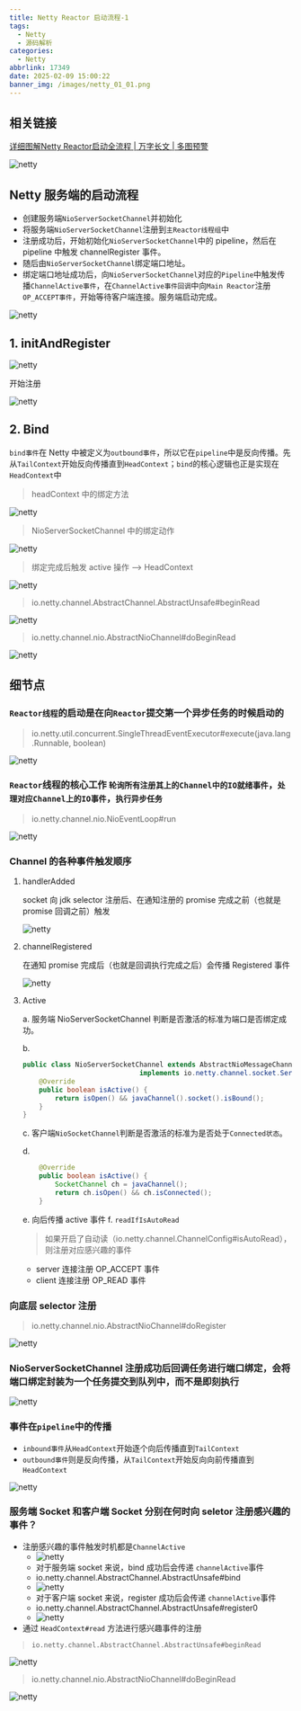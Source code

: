 ```yaml
---
title: Netty Reactor 启动流程-1
tags:
  - Netty
  - 源码解析
categories:
  - Netty
abbrlink: 17349
date: 2025-02-09 15:00:22
banner_img: /images/netty_01_01.png
---
```




## 相关链接

[详细图解Netty Reactor启动全流程 | 万字长文 | 多图预警](https://zhuanlan.zhihu.com/p/459313682)

![netty](/images/netty_01_01.png)

## Netty 服务端的启动流程

- 创建服务端`NioServerSocketChannel`并初始化
- 将服务端`NioServerSocketChannel`注册到`主Reactor线程组`中
- 注册成功后，开始初始化`NioServerSocketChannel`中的 pipeline，然后在 pipeline 中触发 channelRegister 事件。
- 随后由`NioServerSocketChannel`绑定端口地址。
- 绑定端口地址成功后，向`NioServerSocketChannel`对应的`Pipeline`中触发传播`ChannelActive事件`，在`ChannelActive事件回调`中向`Main Reactor`注册`OP_ACCEPT事件`，开始等待客户端连接。服务端启动完成。

![netty](/images/netty_01_02.png)

## 1. initAndRegister

![netty](/images/netty_01_03.png)

开始注册

![netty](/images/netty_01_04.png)

## 2. Bind

`bind事件`在 Netty 中被定义为`outbound事件`，所以它在`pipeline`中是反向传播。先从`TailContext`开始反向传播直到`HeadContext`；`bind`的核心逻辑也正是实现在`HeadContext`中

> headContext 中的绑定方法

![netty](/images/netty_01_05.png)

> NioServerSocketChannel 中的绑定动作

![netty](/images/netty_01_06.png)

> 绑定完成后触发 active 操作 --> HeadContext

![netty](/images/netty_01_07.png)

> io.netty.channel.AbstractChannel.AbstractUnsafe#beginRead

![netty](/images/netty_01_08.png)

> io.netty.channel.nio.AbstractNioChannel#doBeginRead

![netty](/images/netty_01_09.png)

## 细节点

### `Reactor线程`的启动是在向`Reactor`提交第一个异步任务的时候启动的 

> io.netty.util.concurrent.SingleThreadEventExecutor#execute(java.lang.Runnable, boolean)

![netty](/images/netty_01_10.png)

### `Reactor`线程的核心工作 `轮询所有注册其上的Channel中的IO就绪事件`，`处理对应Channel上的IO事件`，`执行异步任务`

> io.netty.channel.nio.NioEventLoop#run

![netty](/images/netty_01_11.png)

### Channel 的各种事件触发顺序

1. handlerAdded


    socket 向 jdk selector 注册后、在通知注册的 promise 完成之前（也就是 promise 回调之前）触发
    
    ![netty](/images/netty_01_12.png)

2. channelRegistered

    在通知 promise 完成后（也就是回调执行完成之后）会传播 Registered 事件

    ![netty](/images/netty_01_13.png)

3. Active 

   a. 服务端 NioServerSocketChannel 判断是否激活的标准为端口是否绑定成功。

   b. 
      ```Java
      public class NioServerSocketChannel extends AbstractNioMessageChannel
                                   implements io.netty.channel.socket.ServerSocketChannel {
          @Override
          public boolean isActive() {
              return isOpen() && javaChannel().socket().isBound();
          }
      }
      ```

   c. 客户端`NioSocketChannel`判断是否激活的标准为是否处于`Connected状态`。

   d. 
      ```Java
          @Override
          public boolean isActive() {
              SocketChannel ch = javaChannel();
              return ch.isOpen() && ch.isConnected();
          }
      ```

    e. 向后传播 active 事件
    f. `readIfIsAutoRead`
    > 如果开启了自动读（io.netty.channel.ChannelConfig#isAutoRead），则注册对应感兴趣的事件
    - server 连接注册 OP_ACCEPT 事件
    - client 连接注册 OP_READ 事件

### 向底层 selector 注册

> io.netty.channel.nio.AbstractNioChannel#doRegister

![netty](/images/netty_01_14.png)

### NioServerSocketChannel 注册成功后回调任务进行端口绑定，会将端口绑定封装为一个任务提交到队列中，而不是即刻执行

![netty](/images/netty_01_15.png)

### 事件在`pipeline`中的传播

- `inbound事件`从`HeadContext`开始逐个向后传播直到`TailContext`
- `outbound事件`则是反向传播，从`TailContext`开始反向向前传播直到`HeadContext`

![netty](/images/netty_01_16.png)

### 服务端 Socket 和客户端 Socket 分别在何时向 seletor 注册感兴趣的事件？

- 注册感兴趣的事件触发时机都是`ChannelActive`
  - ![netty](/images/netty_01_17.png)
  - 对于服务端 socket 来说，bind 成功后会传递 `channelActive`事件
  - io.netty.channel.AbstractChannel.AbstractUnsafe#bind
  - ![netty](/images/netty_01_18.png)
  - 对于客户端 socket 来说，register 成功后会传递 `channelActive`事件
  - io.netty.channel.AbstractChannel.AbstractUnsafe#register0
  - ![netty](/images/netty_01_19.png)
- 通过 `HeadContext#read` 方法进行感兴趣事件的注册

> ```
> io.netty.channel.AbstractChannel.AbstractUnsafe#beginRead
> ```

![netty](/images/netty_01_20.png)

> io.netty.channel.nio.AbstractNioChannel#doBeginRead

![netty](/images/netty_01_21.png)
